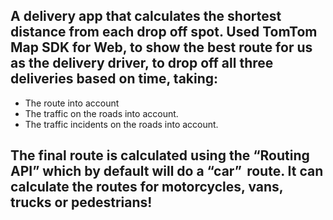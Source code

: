 ## A delivery app that  calculates the shortest distance from each drop off spot. Used TomTom Map SDK for Web, to show  the best route for us as the delivery driver, to drop off all three deliveries based on time, taking:  
-  The route into account  
- The traffic on the roads into account.  
- The traffic incidents on the roads into account.
## The final route is calculated using the “Routing API” which by default will do a “car”  route. It can calculate the routes for motorcycles, vans, trucks or pedestrians!
